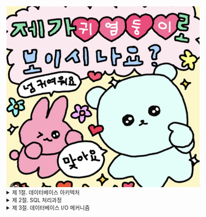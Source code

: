 <div>
    <img src="./img/1.png" alt="" width="1000" />
</div>     

<details>
<summary> 제 1절. 데이터베이스 아키텍처  </summary> 

<div markdown="1">

## 1. 데이터베이스 구조

DBMS에 따른 db 정의가 상이함.

|  오라클 | SQL Server | 
|:---:|:---:|

| <div align="center"><img src="./img/2.png" alt="" width="400" /></div>| <div align="center"><img src="./img/3.png" alt="" width="400" /></div> |

| 디스크에 저장된 데이터 집합 (Datafile, Redo Log File, Control File) <br/> **Instance** : `[SGA](https://m.blog.naver.com/PostView.naver?isHttpsRedirect=true&blogId=qowndyd&logNo=220995596404) 공유 메모리 영역, 해당 영역에 접근하는 프로세스 집합` | 기본적으로 `1:1 접근 구조 (인스턴스 : DB)` <br/> <div id ="footnotes-p">RAC(Real Application Cluster) 환경<sup>[1](#footnotes)</sup></div> 에서는 `n:1 접근 구조 성립(인스턴스 : DB)`  
<br/> 1개의 인스턴스는 여러 db 접근 불가 <br/><div id=”footnotes”>[1](#footnotes-p) 참고링크 : [Oracle Real Application Cluster](https://www.oracle.com/kr/database/real-application-clusters/) [RAC](https://myalpaca.tistory.com/17) </div> <br/> 1개의 인스턴스당 3만 2767개 db를 정의하여 사용이 가능 <br/>  기본 생성 시, 시스템 디비 생성 : master, model, msdb, tempdb (사용자가 알잘딱 하게 사용자 정의 db 추가) <br/>Datafile : Redo Log File = 테이터 파일(.mdf) : 트랜잭션 로그 파일(.ldf) (1개의 Db당 생김.) | 

## 2. 프로세스

(tip. SQL Server는 쓰레드(Thread) 기반 아키텍처이므로 프로세스 대신 쓰레드라는 표현을 써야 한다.)

> 프로세스
> 
> - 서버 프로세스
> - 백그라운드 프로세스

### 2.1 서버 프로세스

> SQL을 파싱 → 필요 시, 최적화를 수행
`ex. 데이터 파일로부터 DB 버퍼 캐시로 블록을 적재하거나, Dirty 블록을 캐시에서 밀어냄으로써 Free 블록을 확보하는 일, Redo 로그 버퍼를 비우는 일 등은 OS와 I/O 서브시스템, 백그라운드 프로세스가 대신 처리하도록 시스템 Call을 통해 요청한다`
> 

👇🏻 클라이언트가 서버 프로세스와 연결하는 방식 👇🏻

|  전용 서버 방식  | 공용 서버 방식 | 

|:---:|:---:|

|<div align="center"><img src="./img/4.png" alt="" width="400" /></div>| <div align="center"><img src="./img/5.png" alt="" width="400" /></div>| 
| 리스너가 서버 프로세스를 생성 <br/>
  서버 프로세스가 하나의 프로세스에 서비스를 제공 <br/>
  ⇒ 연결 요청 🆙 서버 프로세스 생성 및 해제 🆙   ⇒ 성능 👎🏻<br/>
  ⇒ OLTP 환경에서는 Connection Pooling 기법 사용이 필수적 <br/> | 1 : n = 서버 프로세스 : 사용자 세션 (`여러 사용자의 세션이 공유`)<br/>
   사용자 대신 Dispatcher가 명령을 SGA 내 요청 큐에 등록 그 내용을 서버에 전달, 서버는 응답 큐를 전송해서 Dispatcher가 사용자 프로세스에 전달 |

### 2.2 백그라운드 프로세스

<div align="center"><img src="./img/6.png" alt="" width="400" /></div>

<div align="center"><img src="./img/7.png" alt="" width="400" /></div>


## 3. 데이터 저장 구조

<div align="center"><img src="./img/8.png" alt="" width="400" /></div>


- 대부분 DBMS에서 I/O는 블록 단위로 수행 \*논리적 단위로 블록사용 \ (블록디바이스)
- **`*블록 개수***가 SQL 성능 지표` (옵티마이저 친구의 두도 블록개수가 큰영향을 미침.)
- `테이블 스페이스 = 물리적인 데이터 파일`을 의미
- sql server ⇒ 블록크기 8kb ⇒ 8개 페이지의 extent 사용 ( 8\*\8 = 64 kb)
- **세그먼트**
    - Sql Server에서는 heap/Index object가 해당 영역에 속함
    - 생성 유형에 따라 아래 세그먼트들이 생성됨
        - 테이블 → 테이블 세그먼트
        - 인덱스 → 인덱스 세그먼트
    - 파티션 테이블(or 인덱스)은 내부적으로 여러 세그먼트를 가짐.
- **테이블스페이스**
    - 세그먼트를 담는 컨테이너 → 여러 데이터 파일로 구성
    - `사용자` 는 테이블스페이스를 지정, `DBMS는 실제 값을 저장할 데이터 파일 선택 및 익스텐트를 할당`
- **임시 데이터 파일**
    - 중간 결과 집합 저장 용도, 임시 저장 용도로 자동으로 삭제됨 (당연히 redo안되쥬 안하쥬)
        - 사용 ex)대량의 정렬, 해시 조인 등의 작업 진행 중 메모리 부족
- **로그 파일**
    - DB버퍼 캐시에 가해지는 모든 변경사항을 기록하는 파일
        - 오라클 - Redo 로그, SQL Server - 트랜잭션 로그
    - 로그 기록 방식은 Append 방식으로 <div id ="footnotes-p">데이터 기록 방식<sup>[1](#footnotes)</sup></div> 대비  빠름
    - <div id=”footnotes”>[1](#footnotes-p) : 변경된 메모리 버퍼 블록을 디스크 상 데이터 블록에 기록하는 RandomI/O 방식 </div>
    - DBMS는 Append 방식의 로그 적재 후 버퍼 블록과 데이터 간 동기화를 위한 (DBWR, CheckPoint)를 이용해 배치로 일괄 처리
    - `캐시 복구`란 ? 마지막 Checkpoint를 기점으로 사고 발생 직전까지 수행된 트랜잭션을 복구
    - 로그 유형
        - Online Redo 로그 (오라클)
            1. 라운드 로빈 방식으로 파일 롤링
                - 모든 파일 가용량 초과 시, 1st 파일 부터 재사용함
            2. 최소 2개 이상의 파일로 구성 
        - 트랜잭션 로그 (SQL Server)
            - Oracle의 Online Redo 로그와 대응되는 SQL Server의 로그 파일
        - Archived(=Offline) Redo 로그
            - Oracle에서 Online Redo 로그가 재사용되기 전에 다른 위치로 백업해 둔 파일 (SQL Server은 대응 개념이 없음)

## 4. 메모리 구조

### 4.1 시스템 공유 메모리 영역

- 여러 프로세스가 동시 접근이 가능한 메모리 영역 (전역)
- 오라클 - SGA , Sql Server - Memory Pool
- 공유 메모리를 구성하는 주 캐시 영역 `(DBMS 공통 사용 캐시 영역)`
    - DB 버퍼 캐시, 공유 풀, 로그 버퍼

### 4.2 프로세스 전용 메모리 영역

<aside>
💡 아키텍처

1. 오라클 - 프로세스 기반
2. Sql Server - Thread 기반
</aside>

- **PGA** (오라클의 경우만 해당 → 프로세스 기반 아키텍처 이므로)
    - 서버 프로세스가 자신의 전용 메모리 영역을 가질 수 있음
    - 데이터를 정렬, 세션 및 커서에 대한 상태 정보를 저장하는 용도로 사용된다.
    - USA (User Global Area)
        - “프로세스 > 서버 프로세스 > 공유 서버 방식”에서 각 세션의 독립적 메모리 공간
            
            (전용 서버 방식에서도 uga 사용이 가능)
            
    - CGA (Call Global Area)
        - Call이 진행되는 동안만 필요한 데이터를 위한 메모리 영역 (UGA의 경우는 계속 참조되는 경우 사용)

- *쓰레드 기반의 아키텍처인 Sql Server는 프로세스 전용 메모리 영역 🙅🏻*

#### 공유 풀 

> 딕셔너리 캐시 + 라이브러리 캐시
> 
- DB 캐시 버퍼처럼 LRU 알고리즘 기반
- 딕셔너리 캐시 : 메타 정보를 저장 (데이터 파일, 사용자, 제약, 논리적 파일 단위 등등)
- 라이브러리 캐시 : 수행한 SQL과 실행 계획, 저장 프로시저를 저장하는 캐시 영역

</div>
</details>

<details>
<summary> 제 2절. SQL 처리과정  </summary> 

<div markdown="1">

## SQL 처리 과정

<div align="center"><img src="./img/9.png" alt="" width="400" /></div>

<div align="center"><img src="./img/10.png" alt="" width="400" /></div>

## SQL 옵티마이저

- DBMS핵심 엔진으로, 사용자 작업을 최적화 해줌
- 옵티마이저의 최적화 절차는 아래와 같다.
    1. 사용자의 쿼리의 실행 계획 탐색
    2. 데이터 딕셔너리로 선수집한 오브젝트 및 시스템 통계 정보로 각 실행 계획의 예상 비용을 산정 
    3. 최저 비용의 실행 계획을 선택

## 옵티마이저 힌트

> 옵티마이저의 두 실수를 염두하여 `개발세발자가 **직접 인덱스를 변경/ 조인 방식을 변경함으로 더 좋은 실행 계획으로 유도하는 메커니즘**`
> 

</div>
</details>

<details>
<summary> 제 3절. 데이터베이스 I/O 메커니즘  </summary> 

<div markdown="1">

## 1. 블록단위 I/O

- 데이터 파일에서 DB 버퍼 캐시로 블록을 적재할 때
- 데이터 파일에서 블록을 직접 읽고 쓸 때
- 버퍼 캐시에서 블록을 읽고 쓸 때
- 버퍼 캐시에서 변경된 블록을 다시 데이터 파일에 쓸 때

## 2. 메모리 I/O vs 디스크 I/O

- 버퍼 캐시 히트율 `(BCHR, Buffer Cache Hit Ratio)`
    - 버퍼 캐시 효율 측정 지표로서,
    - **BCHR = (버퍼 캐시에서 곧바로 찾은 블록 수 / 총 읽은 블록 수) x 100**
    

## 3. Sequenial I/O vs Random I/O

<div align="center"><img src="./img/11.png" alt="" width="400" /></div>

- 시퀀셜 액세스는 레코드간 논리적 또는 물리적인 순서를 따라 차례대로 읽어 나가는 방식
    - 인덱스 리프블록에 위치한 모든 레코드는 포인터를 따라 논리적으로 연결돼 있고, 이 포인터를 따라 스캔
- 랜덤 액세스 (Random I/O) 발생량을 줄이는 것이 해당 단락에서 I/O 튜닝의 핵심 원리

## 4. Single Block I/O vs MultiBlock I/O

- Single Block I/O
    - 한 번의 I/O Call에 하나의 데이터 블록만 읽어 메모리에 적재하는 방식
    - `인덱스 스캔` 시 효율적
- MultiBlock I/O
    - I/O Call이 필요한 시점에, 인접한 블록들을 같이 읽어 메모리에 적재하는 방식
    - 대량 데이터 읽을 때 좋겠지~ call이 줄자나

## 5. I/O 효율화 원리

■ 필요한 최소 블록만 읽도록 SQL 작성
■ 최적의 옵티마이징 팩터 제공

- 전략적인 인덱스 구성
- DBMS 기능 활용 ex) Index, 파티션, 클러스터, 윈도우 함수
- 옵티마이저 모드 설정 , 알잘딱 통계정보 제공

 
■ 필요하다면, 옵티마이저 힌트를 사용해 최적의 액세스 경로로 유도

### 수고하셨^읍^니다.

<div><img src="./img/12.png" alt="" width="1000" /></div>

</div>
</details>